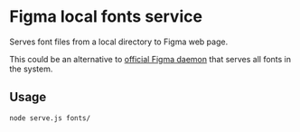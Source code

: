 Figma local fonts service
==

Serves font files from a local directory to Figma web page.

This could be an alternative to [official Figma daemon][DAEMON] that serves all fonts in the system.

[DAEMON]: https://help.figma.com/hc/en-us/articles/360039956894-Access-local-fonts-on-your-computer


Usage
--
```sh
node serve.js fonts/
```
